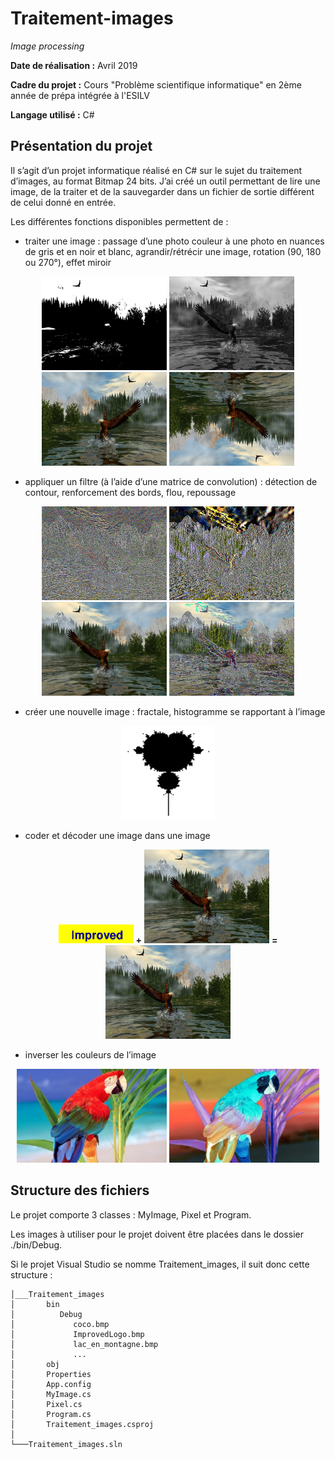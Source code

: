 # Traitement-images

*Image processing*

**Date de réalisation :** Avril 2019

**Cadre du projet :** Cours "Problème scientifique informatique" en 2ème année de prépa intégrée à l'ESILV

**Langage utilisé :** C#

## Présentation du projet

Il s’agit d’un projet informatique réalisé en C# sur le sujet du traitement d’images, au format Bitmap 24 bits.
J’ai créé un outil permettant de lire une image, de la traiter et de la sauvegarder dans un fichier de sortie différent de celui donné en entrée.

Les différentes fonctions disponibles permettent de :

-	traiter une image : passage d’une photo couleur à une photo en nuances de gris et en noir et blanc, agrandir/rétrécir une image, rotation (90, 180 ou 270°), effet miroir

<p align="center">
  <img src="./Images/lac_en_montagne_En_Noir_Ou_Blanc.bmp" height="150">
  <img src="./Images/lac_en_montagne_En_Gris.bmp" height="150">
  <img src="./Images/lac_en_montagne_Miroir.bmp" height="150">
  <img src="./Images/lac_en_montagne_Rotation_180.bmp" height="150">
</p>

-	appliquer un filtre (à l’aide d’une matrice de convolution) : détection de contour, renforcement des bords, flou, repoussage

<p align="center">
  <img src="./Images/lac_en_montagne_Contours.bmp" height="150">
  <img src="./Images/lac_en_montagne_Renforcement_Bords.bmp" height="150">
  <img src="./Images/lac_en_montagne_Flou.bmp" height="150">
  <img src="./Images/lac_en_montagne_Repoussage.bmp" height="150">
</p>

-	créer une nouvelle image : fractale, histogramme se rapportant à l’image

<p align="center">
  <img src="./Images/Fractale.bmp" height="150">
</p>

-	coder et décoder une image dans une image

<p align="center">
  <img src="./Images/ImprovedLogo.bmp" height="30"> <b>+</b>
  <img src="./Images/lac_en_montagne.bmp" height="150"> <b>=</b>
  <img src="./Images/lac+logo.bmp" height="150">
</p>

-	inverser les couleurs de l’image

<p align="center">
  <img src="./Images/coco.bmp" height="150">
  <img src="./Images/coco_couleurs_inverses.bmp" height="150">
</p>


## Structure des fichiers

Le projet comporte 3 classes : MyImage, Pixel et Program.

Les images à utiliser pour le projet doivent être placées dans le dossier ./bin/Debug.

Si le projet Visual Studio se nomme Traitement_images, il suit donc cette structure :

```dir
│___Traitement_images
│       bin
│          Debug
│             coco.bmp
│             ImprovedLogo.bmp
│             lac_en_montagne.bmp
│             ...
│       obj
│       Properties
│       App.config
│       MyImage.cs
│       Pixel.cs
│       Program.cs
│       Traitement_images.csproj
│
└───Traitement_images.sln
```
